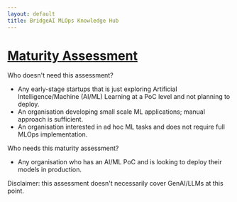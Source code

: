 ```yaml
---
layout: default
title: BridgeAI MLOps Knowledge Hub
---
```



<!-- ### [Maturity Assessment](https://apps.digicatapult.org.uk/ai-adoption-toolkit) -->
<h1><a href="https://apps.digicatapult.org.uk/ai-adoption-toolkit" target="_blank">Maturity Assessment</a></h1>

Who doesn't need this assessment?
  - Any early-stage startups that is just exploring ArtificiaI Intelligence/Machine (AI/ML) Learning at a PoC level and not planning to deploy.
  - An organisation developing small scale ML applications; manual approach is sufficient.
  - An organisation interested in ad hoc ML tasks and does not require full MLOps implementation.

Who needs this maturity assessment?
  - Any organisation who has an AI/ML PoC and is looking to deploy their models in production.

Disclaimer: this assessment doesn't necessarily cover GenAI/LLMs at this point.